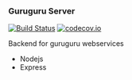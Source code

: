 ### Guruguru Server
[![Build Status](https://travis-ci.org/sweetim/Guruguru-Server.svg?branch=master)](https://travis-ci.org/sweetim/Guruguru-Server) [![codecov.io](https://codecov.io/github/sweetim/Guruguru-Server/coverage.svg?branch=master)](https://codecov.io/github/sweetim/Guruguru-Server?branch=master)

Backend for guruguru webservices

 - Nodejs
 - Express
